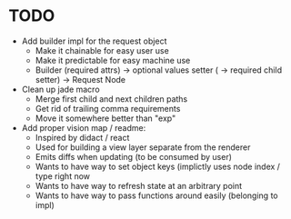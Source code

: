 # TODO

 * Add builder impl for the request object
     * Make it chainable for easy user use
     * Make it predictable for easy machine use
	* Builder (required attrs) -> optional values setter ( -> required child setter) -> Request Node
 * Clean up jade macro
    * Merge first child and next children paths
    * Get rid of trailing comma requirements
    * Move it somewhere better than "exp"
 * Add proper vision map / readme:
    * Inspired by didact / react
    * Used for building a view layer separate from the renderer
    * Emits diffs when updating (to be consumed by user)
    * Wants to have way to set object keys (implictly uses node index / type right now
    * Wants to have way to refresh state at an arbitrary point
    * Wants to have way to pass functions around easily (belonging to impl)
